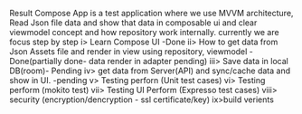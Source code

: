 Result Compose App is a test application where we use MVVM architecture, Read Json file data and show that data in composable ui and clear viewmodel concept and how repository work internally.
currently we are focus step by step
i> Learn Compose UI -Done
ii> How to get data from Json Assets file and render in view using repository, viewmodel -Done(partially done- data render in adapter pending)
iii> Save data in local DB(room)- Pending
iv> get data from Server(API) and sync/cache data and show in UI. -pending
v> Testing perforn (Unit test cases)
vi> Testing perform (mokito test)
vii> Testing UI Perform (Expresso test cases)
viii> security (encryption/dencryption - ssl certificate/key)
ix>build verients
